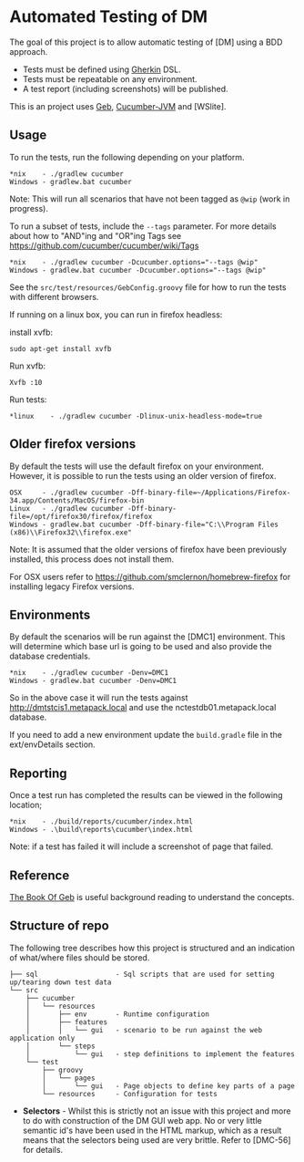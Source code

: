 # Automated Testing of DM

The goal of this project is to allow automatic testing of [DM] using a BDD approach.

- Tests must be defined using [Gherkin] DSL.
- Tests must be repeatable on any environment.
- A test report (including screenshots) will be published.

This is an project uses [Geb], [Cucumber-JVM] and [WSlite].

## Usage

To run the tests, run the following depending on your platform.

	*nix    - ./gradlew cucumber
	Windows - gradlew.bat cucumber

Note: This will run all scenarios that have not been tagged as `@wip` (work in progress). 

To run a subset of tests, include the `--tags` parameter.
For more details about how to "AND"ing and "OR"ing Tags see https://github.com/cucumber/cucumber/wiki/Tags

	*nix    - ./gradlew cucumber -Dcucumber.options="--tags @wip"
	Windows - gradlew.bat cucumber -Dcucumber.options="--tags @wip"

See the `src/test/resources/GebConfig.groovy` file for how to run the tests with different browsers.

If running on a linux box, you can run in firefox headless:

install xvfb:

    sudo apt-get install xvfb

Run xvfb:

    Xvfb :10

Run tests:

    *linux    - ./gradlew cucumber -Dlinux-unix-headless-mode=true

## Older firefox versions

By default the tests will use the default firefox on your environment. However, it is possible to run the tests using an older version of firefox.

    OSX     - ./gradlew cucumber -Dff-binary-file=~/Applications/Firefox-34.app/Contents/MacOS/firefox-bin
    Linux   - ./gradlew cucumber -Dff-binary-file=/opt/firefox30/firefox/firefox
    Windows - gradlew.bat cucumber -Dff-binary-file="C:\\Program Files (x86)\\Firefox32\\firefox.exe"

Note: It is assumed that the older versions of firefox have been previously installed, this process does not install them.

For OSX users refer to https://github.com/smclernon/homebrew-firefox for installing legacy Firefox versions.

## Environments

By default the scenarios will be run against the [DMC1] environment. This will determine which base url is going to be used and also provide the database credentials.

    *nix    - ./gradlew cucumber -Denv=DMC1
    Windows - gradlew.bat cucumber -Denv=DMC1

So in the above case it will run the tests against http://dmtstcis1.metapack.local and use the nctestdb01.metapack.local database.

If you need to add a new environment update the `build.gradle` file in the ext/envDetails section. 

## Reporting

Once a test run has completed the results can be viewed in the following location;

	*nix    - ./build/reports/cucumber/index.html
	Windows - .\build\reports\cucumber\index.html

Note: if a test has failed it will include a screenshot of page that failed.

## Reference

[The Book Of Geb] is useful background reading to understand the concepts.

## Structure of repo

The following tree describes how this project is structured and an indication of what/where files should be stored.

```
├── sql                   - Sql scripts that are used for setting up/tearing down test data
└── src
    ├── cucumber
    │   └── resources
    │       ├── env       - Runtime configuration
    │       ├── features
    │       │   └── gui   - scenario to be run against the web application only
    │       └── steps
    │           └── gui   - step definitions to implement the features
    └── test
        ├── groovy
        │   └── pages
        │       └── gui   - Page objects to define key parts of a page
        └── resources     - Configuration for tests
```

- **Selectors** - Whilst this is strictly not an issue with this project and more to do with construction of the DM GUI web app. No or very little semantic id's have been used in the HTML markup, which as a result means that the selectors being used are very brittle. Refer to [DMC-56] for details.


[Gherkin]: https://github.com/cucumber/cucumber/wiki/Gherkin "Gherkin Domain Specific Language"
[Geb]: http://geb.codehaus.org/ "Geb - Groovy Browser Automation"
[Cucumber-JVM]: http://cukes.info/install-cucumber-jvm.html "Cucumber JVM" 
[The Book Of Geb]: http://www.gebish.org/manual/current/ "The Book Of Geb"
